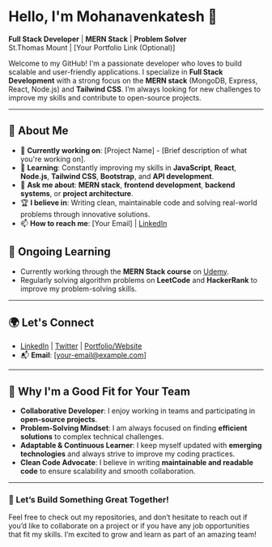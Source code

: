 # Hello, I'm Mohanavenkatesh 👋  
**Full Stack Developer** | **MERN Stack** | **Problem Solver**  
St.Thomas Mount | [Your Portfolio Link (Optional)]

Welcome to my GitHub! I'm a passionate developer who loves to build scalable and user-friendly applications. I specialize in **Full Stack Development** with a strong focus on the **MERN stack** (MongoDB, Express, React, Node.js) and **Tailwind CSS**. I’m always looking for new challenges to improve my skills and contribute to open-source projects.

---

## 🚀 About Me
- 🔭 **Currently working on**: [Project Name] - [Brief description of what you're working on].
- 🌱 **Learning**: Constantly improving my skills in **JavaScript**, **React**, **Node.js**, **Tailwind CSS**, **Bootstrap**, and **API development**.
- 💬 **Ask me about**: **MERN stack**, **frontend development**, **backend systems**, or **project architecture**.
- 🏆 **I believe in**: Writing clean, maintainable code and solving real-world problems through innovative solutions.
- 📫 **How to reach me**: [Your Email] | [LinkedIn](https://www.linkedin.com/in/yourusername)

## 🌱 Ongoing Learning
- Currently working through the **MERN Stack course** on [Udemy](https://www.udemy.com/).
- Regularly solving algorithm problems on **LeetCode** and **HackerRank** to improve my problem-solving skills.

---

## 🌍 Let's Connect
- [LinkedIn](https://www.linkedin.com/in/yourusername) | [Twitter](https://twitter.com/yourusername) | [Portfolio/Website](https://yourportfolio.com)  
- 📬 **Email**: [your-email@example.com]

---

## 🤝 Why I'm a Good Fit for Your Team
- **Collaborative Developer**: I enjoy working in teams and participating in **open-source projects**.
- **Problem-Solving Mindset**: I am always focused on finding **efficient solutions** to complex technical challenges.
- **Adaptable & Continuous Learner**: I keep myself updated with **emerging technologies** and always strive to improve my coding practices.
- **Clean Code Advocate**: I believe in writing **maintainable and readable code** to ensure scalability and smooth collaboration.

---

### 🚀 Let’s Build Something Great Together!
Feel free to check out my repositories, and don’t hesitate to reach out if you’d like to collaborate on a project or if you have any job opportunities that fit my skills. I’m excited to grow and learn as part of an amazing team!
